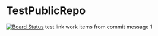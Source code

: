 # TestPublicRepo
[![Board Status](https://dev.azure.com/johnhjliu/8972b0d9-1d5b-4b37-a71f-d15ba19249bc/dee8429e-79fe-432a-be06-fd3b507390c4/_apis/work/boardbadge/fad71695-e3a5-4795-a045-f9172cde2414)](https://dev.azure.com/johnhjliu/8972b0d9-1d5b-4b37-a71f-d15ba19249bc/_boards/board/t/dee8429e-79fe-432a-be06-fd3b507390c4/Microsoft.RequirementCategory/)
test link work items from commit message 1
